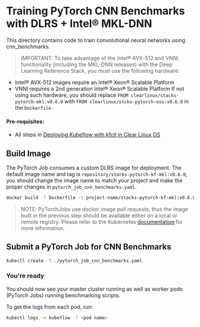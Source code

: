 # Training PyTorch CNN Benchmarks with DLRS + Intel® MKL-DNN

This directory contains code to train convolutional neural networks using cnn_benchmarks.

>IMPORTANT: To take advantage of the Intel® AVX-512 and VNNI functionality (including the MKL-DNN releases) with the Deep Learning Reference Stack, you must use the following hardware:
* Intel® AVX-512 images require an Intel® Xeon® Scalable Platform
* VNNI requires a 2nd generation Intel® Xeon® Scalable Platform
If not using such hardware, you should replace `FROM clearlinux/stacks-pytorch-mkl:v0.6.0` with `FROM clearlinux/stcks-pytorch-oss:v0.6.0` in the `Dockerfile`.

#### Pre-requisites:

* All steps in [Deploying Kubeflow with kfctl in Clear Linux OS]()

## Build Image

The PyTorch Job consumes a custom DLRS image for deployment. The default image name and tag is `repository/stacks-pytorch-kf-mkl:v0.6.0`; you should change the image name to match your project and make the proper changes in `pytorch_job_cnn_benchmarks.yaml`.

```bash
docker build -f Dockerfile -t project-name/stacks-pytorch-kf-mkl:v0.6.0 .
```

>NOTE: PyTorchJobs use docker image pull requests, thus the image built in the previous step should be available either on a local or remote registry. Please refer to the Kubernetes [documentation](https://kubernetes.io/docs/concepts/containers/images/) for more information.

## Submit a PyTorch Job for CNN Benchmarks

```bash
kubectl create -f ./pytorch_job_cnn_benchmarks.yaml
```

### You're ready

You should now see your master cluster running as well as worker pods (PyTorch Jobs) running benchmarking scripts.

To get the logs from each pod, run:
```bash
kubectl logs -n kubeflow -f <pod name>
```
